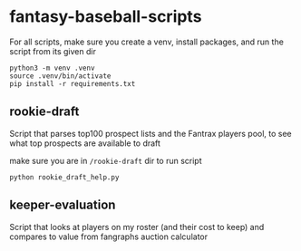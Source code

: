 # fantasy-baseball-scripts

For all scripts, make sure you create a venv, install packages, and run the script from its given dir

```
python3 -m venv .venv
source .venv/bin/activate
pip install -r requirements.txt
```

## rookie-draft

Script that parses top100 prospect lists and the Fantrax players pool, to see what top prospects are available to draft

make sure you are in `/rookie-draft` dir to run script

```
python rookie_draft_help.py
```

## keeper-evaluation

Script that looks at players on my roster (and their cost to keep) and compares to value from fangraphs auction calculator
